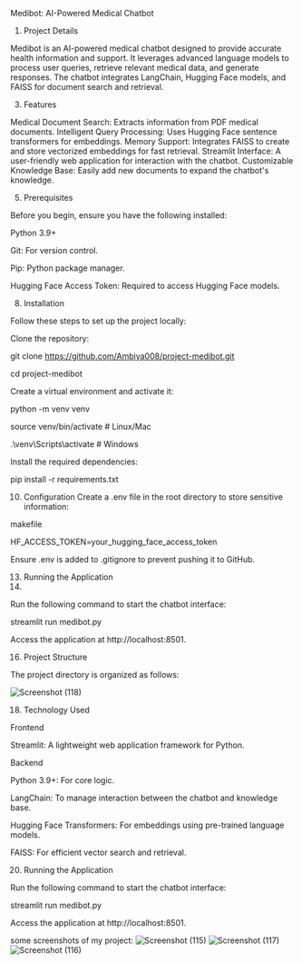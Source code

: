 Medibot: AI-Powered Medical Chatbot
1. Project Details
   
Medibot is an AI-powered medical chatbot designed to provide accurate health information and support. It leverages advanced language models to process user queries, retrieve relevant medical data, and generate responses. The chatbot integrates LangChain, Hugging Face models, and FAISS for document search and retrieval.

3. Features
   
Medical Document Search: Extracts information from PDF medical documents.
Intelligent Query Processing: Uses Hugging Face sentence transformers for embeddings.
Memory Support: Integrates FAISS to create and store vectorized embeddings for fast retrieval.
Streamlit Interface: A user-friendly web application for interaction with the chatbot.
Customizable Knowledge Base: Easily add new documents to expand the chatbot's knowledge.

5. Prerequisites
 
Before you begin, ensure you have the following installed:

Python 3.9+

Git: For version control.

Pip: Python package manager.

Hugging Face Access Token: Required to access Hugging Face models.



8. Installation
   
Follow these steps to set up the project locally:

Clone the repository:

git clone https://github.com/Ambiya008/project-medibot.git

cd project-medibot

Create a virtual environment and activate it:

python -m venv venv

source venv/bin/activate  # Linux/Mac

.\venv\Scripts\activate   # Windows

Install the required dependencies:

pip install -r requirements.txt

10. Configuration
Create a .env file in the root directory to store sensitive information:

makefile

HF_ACCESS_TOKEN=your_hugging_face_access_token

Ensure .env is added to .gitignore to prevent pushing it to GitHub.




13. Running the Application
14. 
Run the following command to start the chatbot interface:

streamlit run medibot.py

Access the application at http://localhost:8501.

16. Project Structure
    
The project directory is organized as follows:

![Screenshot (118)](https://github.com/user-attachments/assets/c14157df-0344-4d43-ba63-6f73cc2cd172)

18. Technology Used
    
Frontend

Streamlit: A lightweight web application framework for Python.

Backend

Python 3.9+: For core logic.

LangChain: To manage interaction between the chatbot and knowledge base.

Hugging Face Transformers: For embeddings using pre-trained language models.

FAISS: For efficient vector search and retrieval.




20. Running the Application
    
Run the following command to start the chatbot interface:

streamlit run medibot.py

Access the application at http://localhost:8501.



some screenshots of my project:
![Screenshot (115)](https://github.com/user-attachments/assets/eac8f004-e16f-40c4-ba5e-5367c573d9fc)
![Screenshot (117)](https://github.com/user-attachments/assets/81a93d30-8669-4c38-966b-9974a6dd5997)
![Screenshot (116)](https://github.com/user-attachments/assets/83d47a16-97aa-46af-a4e1-d4dc5a8862d4)









